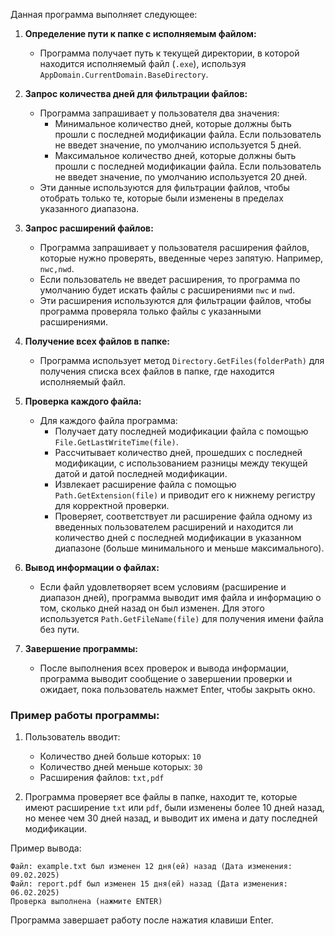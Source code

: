 Данная программа выполняет следующее:

1. **Определение пути к папке с исполняемым файлом:**
   - Программа получает путь к текущей директории, в которой находится исполняемый файл (`.exe`), используя `AppDomain.CurrentDomain.BaseDirectory`.

2. **Запрос количества дней для фильтрации файлов:**
   - Программа запрашивает у пользователя два значения:
     - Минимальное количество дней, которые должны быть прошли с последней модификации файла. Если пользователь не введет значение, по умолчанию используется 5 дней.
     - Максимальное количество дней, которые должны быть прошли с последней модификации файла. Если пользователь не введет значение, по умолчанию используется 20 дней.
   - Эти данные используются для фильтрации файлов, чтобы отобрать только те, которые были изменены в пределах указанного диапазона.

3. **Запрос расширений файлов:**
   - Программа запрашивает у пользователя расширения файлов, которые нужно проверять, введенные через запятую. Например, `nwc,nwd`.
   - Если пользователь не введет расширения, то программа по умолчанию будет искать файлы с расширениями `nwc` и `nwd`.
   - Эти расширения используются для фильтрации файлов, чтобы программа проверяла только файлы с указанными расширениями.

4. **Получение всех файлов в папке:**
   - Программа использует метод `Directory.GetFiles(folderPath)` для получения списка всех файлов в папке, где находится исполняемый файл.

5. **Проверка каждого файла:**
   - Для каждого файла программа:
     - Получает дату последней модификации файла с помощью `File.GetLastWriteTime(file)`.
     - Рассчитывает количество дней, прошедших с последней модификации, с использованием разницы между текущей датой и датой последней модификации.
     - Извлекает расширение файла с помощью `Path.GetExtension(file)` и приводит его к нижнему регистру для корректной проверки.
     - Проверяет, соответствует ли расширение файла одному из введенных пользователем расширений и находится ли количество дней с последней модификации в указанном диапазоне (больше минимального и меньше максимального).

6. **Вывод информации о файлах:**
   - Если файл удовлетворяет всем условиям (расширение и диапазон дней), программа выводит имя файла и информацию о том, сколько дней назад он был изменен. Для этого используется `Path.GetFileName(file)` для получения имени файла без пути.

7. **Завершение программы:**
   - После выполнения всех проверок и вывода информации, программа выводит сообщение о завершении проверки и ожидает, пока пользователь нажмет Enter, чтобы закрыть окно.

### Пример работы программы:
1. Пользователь вводит:
   - Количество дней больше которых: `10`
   - Количество дней меньше которых: `30`
   - Расширения файлов: `txt,pdf`
   
2. Программа проверяет все файлы в папке, находит те, которые имеют расширение `txt` или `pdf`, были изменены более 10 дней назад, но менее чем 30 дней назад, и выводит их имена и дату последней модификации.

Пример вывода:
```
Файл: example.txt был изменен 12 дня(ей) назад (Дата изменения: 09.02.2025)
Файл: report.pdf был изменен 15 дня(ей) назад (Дата изменения: 06.02.2025)
Проверка выполнена (нажмите ENTER)
```

Программа завершает работу после нажатия клавиши Enter.
